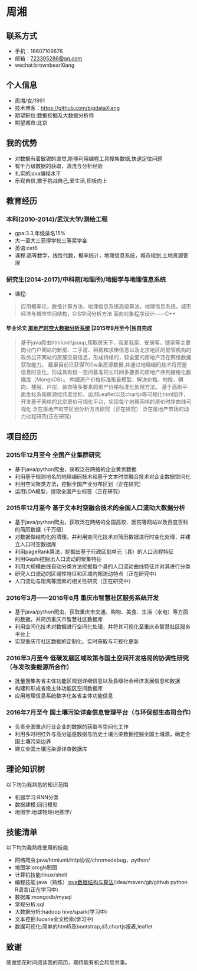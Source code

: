 # 周湘

## 联系方式

+ 手机：18607109676
+ 邮箱：723395286@qq.com
+ wechat:brownbearXiang

## 个人信息

+ 周湘/女/1991
+ 技术博客：https://github.com/bigdataXiang
+ 期望职位:数据挖掘及大数据分析师
+ 期望城市:北京

## 我的优势

+ 对数据有着敏锐的直觉,能够利用编程工具搜集数据,快速定位问题
+ 有千万级数据的获取，清洗与分析经验
+ 扎实的java编程水平
+ 乐观自信,敢于挑战自己,爱生活,积极向上

## 教育经历

### 本科(2010-2014)/武汉大学/测绘工程
+ gpa:3.3,年级排名15%
+ 大一至大三获得学校三等奖学金
+ 英语:cet6
+ 课程:高等数学，线性代数，概率统计，地理信息系统，城市规划,土地资源管理

### 研究生(2014-2017)/中科院(地理所)/地图学与地理信息系统
+ 课程:
>应用概率论，数值计算方法，地理信息系统高级算法，地理信息系统，城市经济与城市空间结构，GIS空间分析方法
>面向对象程序设计——C++

#### 毕业论文 [房地产时空大数据分析系统](https://github.com/bigdataXiang/HousePriceServer) |2015年9月至今|独自完成
>基于java爬虫htmlunit\jsoup,爬取房天下、我爱我家、安居客、链家等主要商业门户网站的新房、二手房、租房和求租信息以及北京地区的房管机构的政务公开网站的房屋交易信息，形成持续的，较全面的房地产泛在网络数据获取能力。
>截至目前已获得700w条房源数据,并通过地理编码技术将房屋信息时空化，形成具有统一空间基准的长时间多要素的房地产序列栅格化数据库（MongoDB）。
>构建房产价格标准衡量模型，解决价格、地段、朝向、楼层、户型、装饰等多要素的房产价格标准化处理方法。
>基于高斯平面坐标系和房源经纬度坐标，运用Leaflet以及chartjs等可视化html组件，开发基于网格的北京房价可视化平台，实现每个地理网格的房价时序曲线可视化
>泛在房地产时空区划分析方法研究（正在研究）
>泛在房地产市场的动力过程研究(正在研究)

## 项目经历

### 2015年12月至今           全国产业集群研究
+ 基于java/python爬虫，获取泛在网络的企业黄页数据
+  利用基于规则地名的地理编码技术和基于文本时空融合技术对企业数据空间化
+ 利用空间聚类方法，挖掘全国产业分布区划（正在研究）
+ 运用LDA模型，提取全国产业标签（正在研究）


### 2015年12月至今           基于文本时空融合技术的全国人口流动大数据分析
+  基于java/python爬虫，获取泛在网络的全国高校、医院等网站以及百度百科的简历数据（千万级）
+  对数据做结构化的清理，并利用空间化技术对简历数据进行时空化处理，并建立人口时空数据库
+ 利用pageRank算法，挖掘出基于行政区划单元（县）的人口流程特征
+ 利用Gephi挖掘出人口流动的聚集特征
+ 利用大规模曲线自动分类方法挖掘每个县的人口流动曲线特征并对其进行分类
+ 研究人口流动的区域性特征和区域内部流动特点（正在研究中）
+ 人口流动与距离等因素的相关性研究（正在研究中）

### 2016年3月——2016年6月     重庆市智慧社区服务系统开发
+ 基于java/python爬虫，获取重庆市交通、购物、美食、生活（水电）等方面的数据，并简历重庆市智慧社区数据库
+  利用空间化技术对数据进行空间化处理，并将其可视化至重庆市智慧社区服务平台上
+  实现重庆市社区数据的定制化、实时获取与可视化更新

### 2016年3月至今            低碳发展区域政策与国土空间开发格局的协调性研究（与发改委能源所合作）
+ 批量搜集各省主体功能区规划详细信息以及县级社会经济发展信息和数据
+  构建和形成省级主体功能区空间数据库
+  应用地理信息系统数字化各省主体功能信息

### 2016年7月至今            国土壤污染详查信息管理平台（与环保部生态司合作）
+  负责全国重点行业企业的数据的获取与空间化工作
+  利用多时相红外与高分遥感数据与历史土壤污染数据挖掘全国土壤源，确定全国土壤污染边界
+  建立全国土壤污染源详查数据库

## 理论知识树
以下均为我熟悉的知识范围

+ 机器学习:RNN分类
+ 数据建模:回归模型
+ 地图学:地球物理/地图学/

## 技能清单
以下均为我熟练使用的技能

+ 网络爬虫:java/htmlunit/http协议/chromedebug，python/
+ 地图学:arcgis制图
+ 计算机技能:linux/shell
+ 编程技能:java（熟练）[java数据结构与算法](https://github.com/bigdataXiang/DataStruct)/idea/maven/git/github
          python
          R语言(正在学习中)
+ 数据库:mongodb/mysql
+ 常规分析:sql
+ 大数据分析:hadoop hive/spark(学习中)
+ 文本挖掘:lucene全文检索(学习中)
+ 数据可视化:简单的html5及bootstrap,d3,chartjs报表,leaflet

## 致谢

感谢您花时间阅读我的简历，期待能有机会和您共事。